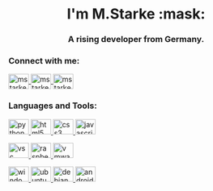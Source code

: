 <h1 align="center">I'm M.Starke :mask:</h1>
<h3 align="center">A rising developer from Germany.</h3>

<h3 align="left">Connect with me:</h3>
<p align="left">
    <a href="https://linkedin.com/in/mstarke-ae" target="blank">
        <img align="center" src="https://cdn.jsdelivr.net/npm/simple-icons@3.12.4/icons/linkedin.svg" alt="mstarke-ae" height="30" width="40" />
    </a>
    <a href="mailto:mstarke@bbw-fi.de" target="blank">
        <img align="center" src="https://cdn.jsdelivr.net/npm/simple-icons@3.12.4/icons/microsoftoutlook.svg" alt="mstarke-ae" height="30" width="40" />
    </a>
    <a href="https://discord.gg/JgbAXvS" target="blank">
        <img align="center" src="https://cdn.jsdelivr.net/npm/simple-icons@3.12.4/icons/discord.svg" alt="mstarke-ae" height="30" width="40" />
    </a>
</p>

<h3 align="left">Languages and Tools:</h3>

<p align="left">
    <a href="https://www.python.org" target="_blank">
        <img src="https://cdn.jsdelivr.net/npm/simple-icons@3.12.4/icons/python.svg" alt="python" height="30" width="40" />
    </a>
    <a href="https://www.w3schools.com/html/" target="_blank">
        <img src="https://cdn.jsdelivr.net/npm/simple-icons@3.12.4/icons/html5.svg" alt="html5" height="30" width="40" />
    </a>
    <a href="https://www.w3schools.com/css/" target="_blank">
        <img src="https://cdn.jsdelivr.net/npm/simple-icons@3.12.4/icons/css3.svg" alt="css3" height="30" width="40" />
    </a>
    <a href="https://www.w3schools.com/js" target="_blank">
        <img src="https://cdn.jsdelivr.net/npm/simple-icons@3.12.4/icons/javascript.svg" alt="javascript" height="30" width="40" />
    </a>
</p>
<p align="left">
    <a href="https://code.visualstudio.com/" target="_blank">
        <img src="https://cdn.jsdelivr.net/npm/simple-icons@3.12.4/icons/visualstudiocode.svg" alt="vsc" height="30" width="40" />
    </a>
    <a href="https://www.raspberrypi.org/" target="_blank">
        <img src="https://cdn.jsdelivr.net/npm/simple-icons@3.12.4/icons/raspberrypi.svg" alt="raspberrypi" height="30" width="40" />
    </a>
    <a href="https://www.vmware.com/" target="_blank">
        <img src="https://cdn.jsdelivr.net/npm/simple-icons@3.12.4/icons/vmware.svg" alt="vmware" height="30" width="40" />
    </a>
</p>
<p align="left">
    <a href="https://www.microsoft.com/" target="_blank">
        <img src="https://cdn.jsdelivr.net/npm/simple-icons@3.12.4/icons/windows.svg" alt="windows" height="30" width="40" />
    </a>
    <a href="https://ubuntu.com/" target="_blank">
        <img src="https://cdn.jsdelivr.net/npm/simple-icons@3.12.4/icons/ubuntu.svg" alt="ubuntu" height="30" width="40" />
    </a>
    <a href="https://www.debian.org/" target="_blank">
        <img src="https://cdn.jsdelivr.net/npm/simple-icons@3.12.4/icons/debian.svg" alt="debian" height="30" width="40" />
    </a>
    <a href="https://www.android.com/" target="_blank">
        <img src="https://cdn.jsdelivr.net/npm/simple-icons@3.12.4/icons/android.svg" alt="android" height="30" width="40" />
    </a>

</p>
